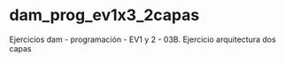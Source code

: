 # dam_prog_ev1x3_2capas
Ejercicios dam - programación - EV1 y 2 - 03B. Ejercicio arquitectura dos capas
